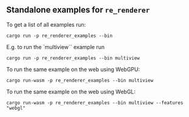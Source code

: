 Standalone examples for `re_renderer`
-----------------------------------------------

To get a list of all examples run:
```
cargo run -p re_renderer_examples --bin
```

E.g. to run the `multiview`` example run
```
cargo run -p re_renderer_examples --bin multiview
```
To run the same example on the web using WebGPU:
```
cargo run-wasm -p re_renderer_examples --bin multiview
```
To run the same example on the web using WebGL:
```
cargo run-wasm -p re_renderer_examples --bin multiview --features "webgl"
```
